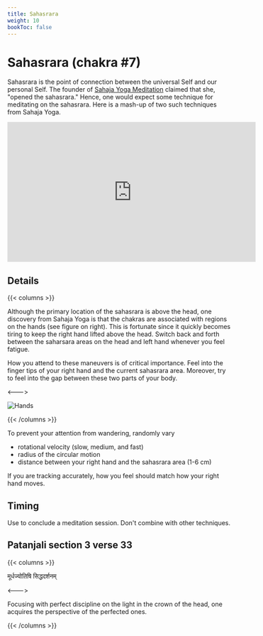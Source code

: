 ```yaml
---
title: Sahasrara
weight: 10
bookToc: false
---
```


# Sahasrara (chakra #7)

Sahasrara is the point of connection between the universal Self and
our personal Self.
The founder of [Sahaja Yoga Meditation](https://us.sahajayoga.org/)
claimed that she, "opened the sahasrara." Hence, one would expect some
technique for meditating on the sahasrara. Here is a mash-up of two
such techniques from Sahaja Yoga.

<iframe width="560" height="315" src="https://www.youtube-nocookie.com/embed/I7sv1sPUinw" title="YouTube video player" frameborder="0" allow="accelerometer; clipboard-write; encrypted-media; gyroscope; picture-in-picture" allowfullscreen></iframe>

## Details

{{< columns >}}

Although the primary location of the sahasrara is above the head, one
discovery from Sahaja Yoga is that the chakras are associated with
regions on the hands (see figure on right). This is fortunate since it
quickly becomes tiring to keep the right hand lifted above the
head. Switch back and forth between the saharsara areas on the head
and left hand whenever you feel fatigue.

How you attend to these maneuvers is of critical importance. 
Feel into the finger tips of your right hand and the current
sahasrara area.  Moreover, try to feel into the gap between these
two parts of your body.

<--->

![Hands](hands.png)

{{< /columns >}}

To prevent your attention from wandering, randomly vary

- rotational velocity (slow, medium, and fast)
- radius of the circular motion
- distance between your right hand and the sahasrara area (1-6 cm)

If you are tracking accurately, how you feel should match how your right hand moves.

## Timing

Use to conclude a meditation session. Don't combine with other techniques.

## Patanjali section 3 verse 33

{{< columns >}}

मूर्धज्योतिषि सिद्धदर्शनम्

<--->

Focusing with perfect discipline on the light in the crown of the
head, one acquires the perspective of the perfected ones.

{{< /columns >}}
